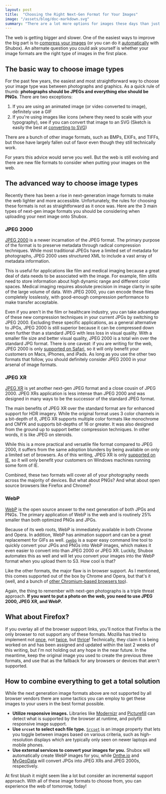 ```yaml
---
layout: post
title:  "Choosing the Right Next-Gen Format for Your Images"
image: "/assets/blog/doc-markdown.svg"
summary: "There are a lot more options for images these days than just JPGs and PNGs."
---
```


The web is getting bigger and slower. One of the easiest ways to improve the big part is to [compress your images](https://userinterfacing.com/the-fastest-way-to-increase-your-sites-performance-now/) (or you can do it [automatically](https://shubox.io/docs/#setup-image-transforms) with Shubox). An alternate question you could ask yourself is whether your image formats are the right type of images in the first place.

## The basic way to choose image types

For the past few years, the easiest and most straightforward way to choose your image type was between photographs and graphics. As a quick rule of thumb: **photographs should be JPEGs and everything else should be PNGs**. There are two exceptions:

1. If you are using an animated image (or video converted to image), definitely use a GIF
2. If you're using images like icons (where they need to scale with your typography), see if you can convert that image to an SVG (Sketch is easily the best at [converting to SVG](https://medium.com/sketch-app-sources/the-best-way-to-export-an-svg-from-sketch-dd8c66bb6ef2))

There are a bunch of other image formats, such as BMPs, EXIFs, and TIFFs, but those have largely fallen out of favor even though they still technically work.

For years this advice would serve you well. But the web is still evolving and there are new file formats to consider when putting your images on the web.

## The advanced way to choose image types

Recently there has been a rise in next-generation image formats to make the web lighter and more accessible. Unfortunately, the rules for choosing these formats is not as straightforward as it once was. Here are the 3 main types of next-gen image formats you should be considering when uploading your next image onto Shubox.

### JPEG 2000

[JPEG 2000](https://jpeg.org/jpeg2000/index.html) is a newer incarnation of the JPEG format. The primary purpose of the format is to preserve metadata through radical compression techniques. While most traditional JPEGs have a limited set of metadata for photographs, JPEG 2000 uses structured XML to include a vast array of metadata information.

This is useful for applications like film and medical imaging because a great deal of data needs to be associated with the image. For example, film stills need to store information about high dynamic range and different color spaces. Medical imaging requires absolute precision in image clarity in spite of the large volume of data. With JPEG 2000, you can encode these files completely losslessly, with good-enough compression performance to make transfer acceptable.

Even if you aren't in the film or healthcare industry, you can take advantage of these new compression techniques in your current JPGs by switching to JPEG 2000. Excluding these specific applications, as a general alternative to JPGs, JPEG 2000 is still superior because it can be compressed down even further than a standard JPEG with less loss in visual quality. With a smaller file size and better visual quality, JPEG 2000 is a total win over the standard JPG format. There is one caveat: if you are writing for the web, JPEG 2000 is only [supported on Safari](https://caniuse.com/#feat=jpeg2000), so it will only benefit your customers on Macs, iPhones, and iPads. As long as you use the other two formats that follow, you should definitely consider JPEG 2000 in your arsenal of image formats.

### JPEG XR

[JPEG XR](https://jpeg.org/jpegxr/index.html) is yet another next-gen JPEG format and a close cousin of JPEG 2000. JPEG XRs application is less intense than JPEG 2000 and was designed in many ways to be the successor of the standard JPEG format.

The main benefits of JPEG XR over the standard format are for enhanced support for HDR imagery. While the original format uses 3 color channels in a bit-depth of 8, JPEG XR supports multiple color formats like monochrome and CMYK and supports bit-depths of 16 or greater. It was also designed from the ground up to support better compression techniques. In other words, it is like JPEG on steroids.

While this is a more practical and versatile file format compared to JPEG 2000, it suffers from the same adoption blunders by being available on only a limited set of browsers. As of this writing, JPEG XR is only [supported on IE](https://caniuse.com/#feat=jpegxr), so it will only benefit your customers on Windows machines running some form of IE.

Combined, these two formats will cover all of your photography needs across the majority of devices. But what about PNGs? And what about open source browsers like Firefox and Chrome?

### WebP

[WebP](https://developers.google.com/speed/webp/) is the open source answer to the next generation of both JPGs and PNGs. The primary application of WebP is the web and is routinely 25% smaller than both optimized PNGs and JPGs.

Because of its web roots, WebP is immediately available in both Chrome and Opera. In addition, WebP has animation support and can be a great replacement for GIFs as well. [`cwebp`](https://developers.google.com/speed/webp/docs/precompiled) is a super easy command line tool to quickly convert your JPGs and PNGs into WebP images, which makes it even easier to convert into than JPEG 2000 or JPEG XR. Luckily, Shubox automates this as well and will let you convert your images into the WebP format when you upload them to S3. How cool is that?

Like the other formats, the major flaw is in browser support. As I mentioned, this comes supported out of the box by Chrome and Opera, but that's it (well, and a bunch of [other Chromium-based browsers too](https://caniuse.com/#feat=webp)).

Again, the thing to remember with next-gen photographs is a triple threat approach. **If you want to put a photo on the web, you need to use JPEG 2000, JPEG XR, and WebP.**

## What about Firefox?

If you overlay all of the browser support links, you'll notice that Firefox is the only browser to not support any of these formats. Mozilla has tried to implement not [once](https://bugzilla.mozilla.org/show_bug.cgi?id=1294490), not [twice](https://bugzilla.mozilla.org/show_bug.cgi?id=600919), but [thrice](https://bugzilla.mozilla.org/show_bug.cgi?id=856375)! Technically, they claim it is being worked on and has been assigned and updated within the last 2 weeks of this writing, but I'm not holding out any hope in the near future. In the meantime, keep the original image you used to create the previous three formats, and use that as the fallback for any browsers or devices that aren't supported.

## How to combine everything to get a total solution

While the next generation image formats above are not supported by all browser vendors there are some tactics you can employ to get these images to your users in the best format possible.

* **Utilize responsive images.** Libraries like [Modernizr](https://modernizr.com/) and [Picturefill](https://scottjehl.github.io/picturefill/) can detect what is supported by the browser at runtime, and 
polyfill responsive image support. 
* **Use `srcset` to select each file type.** [`Srcset`](https://www.w3.org/TR/html-srcset/) is an image property that lets you toggle between images based on various criteria, such as high-resolution displays which are typically only seen on newer laptops and mobile phones. 
* **Use external services to convert your images for you.** Shubox will automatically create WebP images for you, while [Onthe.io](https://i.onthe.io/jxr) and [MyGeoData](https://mygeodata.cloud/converter/jpeg-to-jpeg2000) will convert JPGs into JPEG XRs and JPEG 2000s, respectively.

At first blush it might seem like a lot but consider an incremental support approach. With all of these image formats to choose from, you can experience the web of tomorrow, today!
